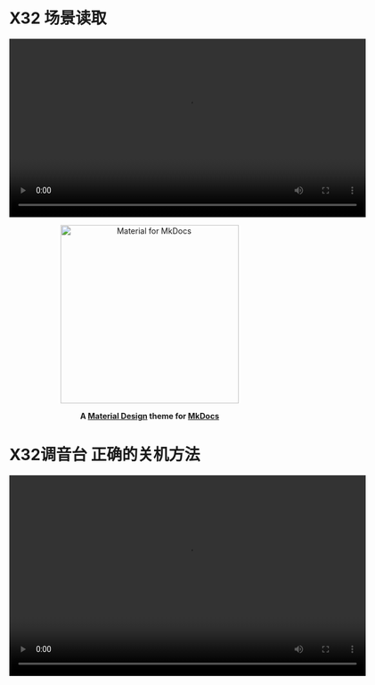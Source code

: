 
# X32 场景读取
<body>
  <script src="https://vjs.zencdn.net/7.20.3/video.min.js"></script>
  <video
    id="my-video"
    class="video-js"
    controls
    preload="auto"
    width="640"
    height="320"
  >
    <source src="./source/X32/video/X32_LoadScene.mp4" type="video/mp4" />
  </video>
</body>





<p align="center">
  <a href="https://squidfunk.github.io/mkdocs-material/">
    <img src="https://raw.githubusercontent.com/squidfunk/mkdocs-material/master/.github/assets/logo.svg" width="320" alt="Material for MkDocs">
  </a>
</p>

<p align="center">
  <strong>
    A 
    <a href="https://material.io/">Material Design</a> 
    theme for 
    <a href="https://www.mkdocs.org/">MkDocs</a>
  </strong>
</p>


# X32调音台 正确的关机方法
<p align="center">
<body>
  <script src="https://vjs.zencdn.net/7.20.3/video.min.js"></script>
  <video
    id="my-video"
    class="video-js"
    controls
    preload="auto"
    width="640"
    height="360"
  >
    <source src="./source/X32/video/X32_poweroff.mp4" type="video/mp4" />
  </video>
  </p>
</body>

